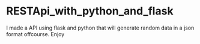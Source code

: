 # RESTApi_with_python_and_flask


I made a API using flask and python that will generate random data in a json format offcourse. Enjoy
